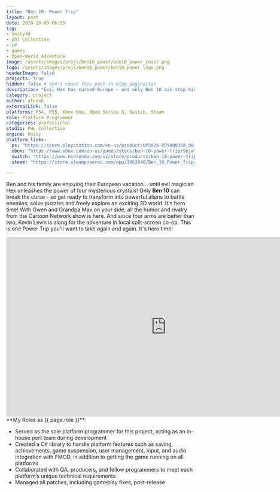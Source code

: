 ```yaml
---
title: "Ben 10: Power Trip"
layout: post
date: 2020-10-09 06:55
tag: 
- unity3d
- phl collective
- c#
- games
- Open-World Adventure
image: /assets/images/projs/ben10_power/ben10_power_cover.png
logo: /assets/images/projs/ben10_power/ben10_power_logo.png
headerImage: false
projects: true
hidden: false # don't count this post in blog pagination
description: "Evil Hex has cursed Europe – and only Ben 10 can stop him! Explore a 3D world filled with combat, puzzles and secrets as you save the day!"
category: project
author: alexsh
externalLink: false
platforms: PS4, PS5, Xbox One, Xbox Series X, Switch, Steam
role: Platform Programmer
categories: professional
studio: PHL Collective
engine: Unity
platform_links:
  ps: "https://store.playstation.com/en-us/product/UP3824-PPSA08358_00-6955715158927034"
  xbox: "https://www.xbox.com/en-us/games/store/ben-10-power-trip/9njwff2khl6h"
  switch: "https://www.nintendo.com/us/store/products/ben-10-power-trip-switch/"
  steam: "https://store.steampowered.com/app/1063040/Ben_10_Power_Trip/"

---
```

Ben and his family are enjoying their European vacation... until evil magician Hex unleashes the power of four mysterious crystals! Only **Ben 10** can break the curse - so get ready to transform into powerful aliens to battle enemies, solve puzzles and freely explore an exciting 3D world. It's hero time! With Gwen and Grandpa Max on your side, all the humor and rivalry from the Cartoon Network show is here. And since four arms are better than two, Kevin Levin is along for the adventure in local split-screen co-op. This is one Power Trip you'll want to take again and again. It's hero time!

<iframe width="854" height="480" src="https://www.youtube.com/embed/CDPfDFeT5nc" title="Ben 10 POWER TRIP - Gameplay Trailer - PS4 / Xbox1 / PC / Switch" frameborder="0" allow="accelerometer; autoplay; clipboard-write; encrypted-media; gyroscope; picture-in-picture; web-share" referrerpolicy="strict-origin-when-cross-origin" allowfullscreen></iframe>

<section id="my-roles"></section>
**My Roles as {{ page.role }}**:

- Served as the sole platform programmer for this project, acting as an in-house port team during development
- Created a C# library to handle platform features such as saving, achievements, game suspension, user management, input, and audio integration with FMOD, in addition to getting the game running on all platforms
- Collaborated with QA, producers, and fellow programmers to meet each platform’s unique technical requirements
- Managed all patches, including gameplay fixes, post-release
